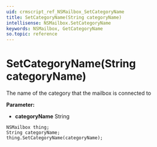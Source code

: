 ```yaml
---
uid: crmscript_ref_NSMailbox_SetCategoryName
title: SetCategoryName(String categoryName)
intellisense: NSMailbox.SetCategoryName
keywords: NSMailbox, GetCategoryName
so.topic: reference
---
```


# SetCategoryName(String categoryName)

The name of the category that the mailbox is connected to

**Parameter:** 
 - **categoryName** String

```crmscript
NSMailbox thing;
String categoryName;
thing.SetCategoryName(categoryName);
```

